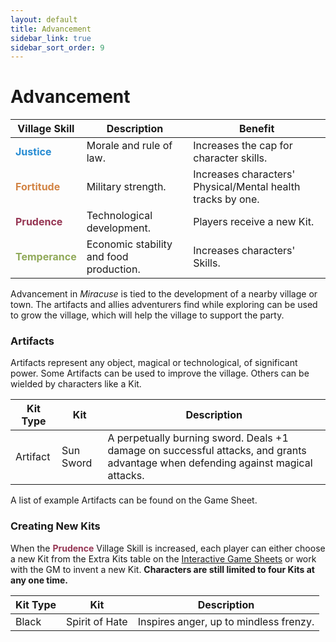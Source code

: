```yaml
---
layout: default
title: Advancement
sidebar_link: true
sidebar_sort_order: 9
---
```


# Advancement

| Village Skill                                     | Description                             | Benefit                                                     |
| ------------------------------------------------- | --------------------------------------- | ----------------------------------------------------------- |
| **<span style="color:#268bd2">Justice</span>**    | Morale and rule of law.                 | Increases the cap for character skills.                     |
| **<span style="color:#d28445">Fortitude</span>**  | Military strength.                      | Increases characters' Physical/Mental health tracks by one. |
| **<span style="color:#953553">Prudence</span>**   | Technological development.              | Players receive a new Kit.                                  |
| **<span style="color:#90a959">Temperance</span>** | Economic stability and food production. | Increases characters' Skills.                               |

Advancement in *Miracuse* is tied to the development of a nearby village or town. The artifacts and allies adventurers find while exploring can be used to grow the village, which will help the village to support the party.

### Artifacts

Artifacts represent any object, magical or technological, of significant power. Some Artifacts can be used to improve the village. Others can be wielded by characters like a Kit.

| Kit Type | Kit       | Description                                                                                                                      |
| -------- | --------- | -------------------------------------------------------------------------------------------------------------------------------- |
| Artifact | Sun Sword | A perpetually burning sword. Deals +1 damage on successful attacks, and grants advantage when defending against magical attacks. |

A list of example Artifacts can be found on the Game Sheet.

### Creating New Kits

When the **<span style="color:#953553">Prudence</span>**  Village Skill is increased, each player can either choose a new Kit from the Extra Kits table on the [Interactive Game Sheets](https://docs.google.com/spreadsheets/d/1cszUt5nCQ3Ratx0WtV-eOjfYNuY5bkYliWcnlYpqMAc/edit?usp=sharing) or work with the GM to invent a new Kit. **Characters are still limited to four Kits at any one time.**

| Kit Type | Kit            | Description                            |
| -------- | -------------- | -------------------------------------- |
| Black    | Spirit of Hate | Inspires anger, up to mindless frenzy. |
